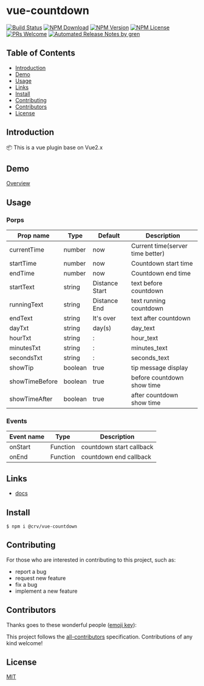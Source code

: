 # vue-countdown

[![Build Status](https://badgen.net/travis/seiwhale/vue-countdown/master)](https://travis-ci.org/seiwhale/vue-countdown)
[![NPM Download](https://badgen.net/npm/dm/@crv/vue-countdown)](https://www.npmjs.com/package/@crv/vue-countdown)
[![NPM Version](https://badgen.net/npm/v/@crv/vue-countdown)](https://www.npmjs.com/package/@crv/vue-countdown)
[![NPM License](https://badgen.net/npm/license/@crv/vue-countdown)](https://github.com/seiwhale/vue-countdown/blob/master/LICENSE)
[![PRs Welcome](https://img.shields.io/badge/PRs-welcome-brightgreen.svg)](https://github.com/seiwhale/vue-countdown/pulls)
[![Automated Release Notes by gren](https://img.shields.io/badge/%F0%9F%A4%96-release%20notes-00B2EE.svg)](https://github-tools.github.io/github-release-notes/)

## Table of Contents

- [Introduction](#introduction)
- [Demo](#demo)
- [Usage](#usage)
- [Links](#links)
- [Install](#install)
- [Contributing](#contributing)
- [Contributors](#contributors)
- [License](#license)

## Introduction

📦 This is a vue plugin base on Vue2.x

## Demo

[Overview](https://seiwhale.github.io/vue-countdown/)

## Usage

### Porps

| Prop name      | Type    | Default        | Description                      |
| -------------- | ------- | -------------- | -------------------------------- |
| currentTime    | number  | now            | Current time(server time better) |
| startTime      | number  | now            | Countdown start time             |
| endTime        | number  | now            | Countdown end time               |
| startText      | string  | Distance Start | text before countdown            |
| runningText    | string  | Distance End   | text running countdown           |
| endText        | string  | It's over      | text after countdown             |
| dayTxt         | string  | day(s)         | day_text                         |
| hourTxt        | string  | :              | hour_text                        |
| minutesTxt     | string  | :              | minutes_text                     |
| secondsTxt     | string  | :              | seconds_text                     |
| showTip        | boolean | true           | tip message display              |
| showTimeBefore | boolean | true           | before countdown show time       |
| showTimeAfter  | boolean | true           | after countdown show time        |

### Events

| Event name | Type     | Description              |
| ---------- | -------- | ------------------------ |
| onStart    | Function | countdown start callback |
| onEnd      | Function | countdown end callback   |

## Links

- [docs](https://github.com/seiwhale/vue-countdown)

## Install

```
$ npm i @crv/vue-countdown
```

## Contributing

For those who are interested in contributing to this project, such as:

- report a bug
- request new feature
- fix a bug
- implement a new feature

## Contributors

Thanks goes to these wonderful people ([emoji key](https://allcontributors.org/docs/en/emoji-key)):

<!-- ALL-CONTRIBUTORS-LIST:START - Do not remove or modify this section -->
<!-- prettier-ignore -->
<!-- ALL-CONTRIBUTORS-LIST:END -->

This project follows the [all-contributors](https://github.com/all-contributors/all-contributors) specification. Contributions of any kind welcome!

## License

[MIT](./LICENSE)

